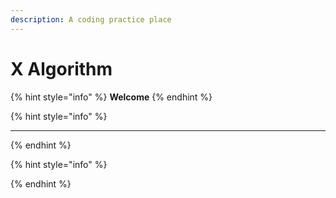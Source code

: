```yaml
---
description: A coding practice place
---
```


# X Algorithm

{% hint style="info" %}
**Welcome**
{% endhint %}

{% hint style="info" %}
****
{% endhint %}



{% hint style="info" %}

{% endhint %}
